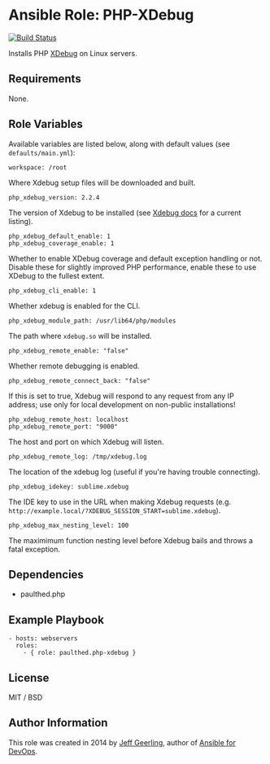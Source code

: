 # Ansible Role: PHP-XDebug

[![Build Status](https://travis-ci.org/geerlingguy/ansible-role-php-xdebug.svg?branch=master)](https://travis-ci.org/geerlingguy/ansible-role-php-xdebug)

Installs PHP [XDebug](http://xdebug.org/) on Linux servers.

## Requirements

None.

## Role Variables

Available variables are listed below, along with default values (see `defaults/main.yml`):

    workspace: /root

Where Xdebug setup files will be downloaded and built.

    php_xdebug_version: 2.2.4

The version of Xdebug to be installed (see [Xdebug docs](http://xdebug.org/docs/install) for a current listing).

    php_xdebug_default_enable: 1
    php_xdebug_coverage_enable: 1

Whether to enable XDebug coverage and default exception handling or not. Disable these for slightly improved PHP performance, enable these to use XDebug to the fullest extent.

    php_xdebug_cli_enable: 1

Whether xdebug is enabled for the CLI.

    php_xdebug_module_path: /usr/lib64/php/modules

The path where `xdebug.so` will be installed.

    php_xdebug_remote_enable: "false"

Whether remote debugging is enabled.

    php_xdebug_remote_connect_back: "false"

If this is set to true, Xdebug will respond to any request from any IP address; use only for local development on non-public installations!

    php_xdebug_remote_host: localhost
    php_xdebug_remote_port: "9000"

The host and port on which Xdebug will listen.

    php_xdebug_remote_log: /tmp/xdebug.log

The location of the xdebug log (useful if you're having trouble connecting).

    php_xdebug_idekey: sublime.xdebug

The IDE key to use in the URL when making Xdebug requests (e.g. `http://example.local/?XDEBUG_SESSION_START=sublime.xdebug`).

    php_xdebug_max_nesting_level: 100

The maximimum function nesting level before Xdebug bails and throws a fatal exception.

## Dependencies

  - paulthed.php

## Example Playbook

    - hosts: webservers
      roles:
        - { role: paulthed.php-xdebug }

## License

MIT / BSD

## Author Information

This role was created in 2014 by [Jeff Geerling](http://jeffgeerling.com/), author of [Ansible for DevOps](http://ansiblefordevops.com/).

